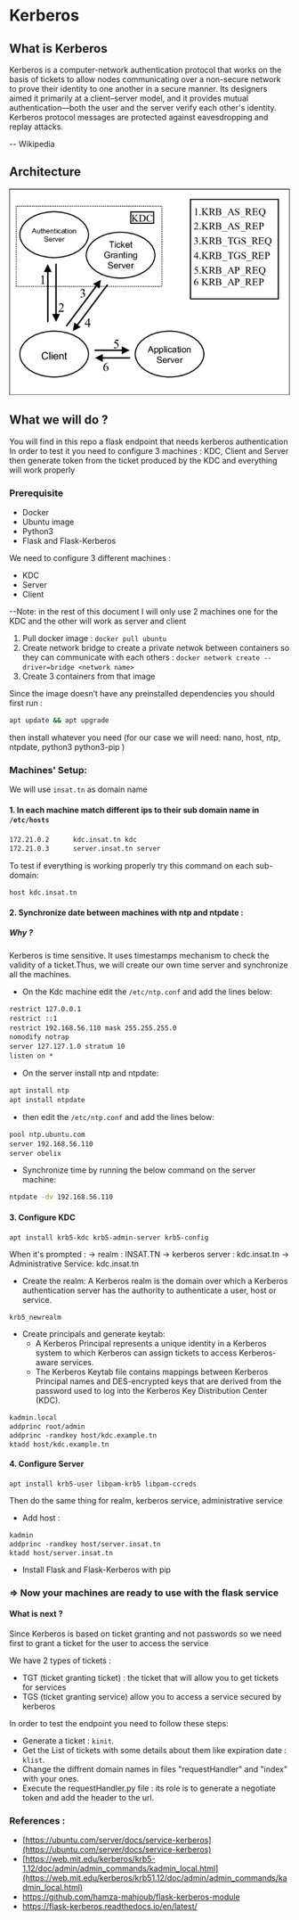 # Kerberos

## What is Kerberos 
Kerberos is a computer-network authentication protocol that works on the basis of tickets to allow nodes communicating over a non-secure network to prove their identity to one another in a secure manner. Its designers aimed it primarily at a client–server model, and it provides mutual authentication—both the user and the server verify each other's identity. Kerberos protocol messages are protected against eavesdropping and replay attacks.

-- Wikipedia

## Architecture

<img src="https://github.com/rihemebh/Kerberos-project/blob/main/architecture.png" />


## What we will do ? 

You will find in this repo a flask endpoint that needs kerberos authentication 
In order to test it you need to configure 3 machines : KDC, Client and Server then generate token from the ticket produced by the KDC and everything will work properly 

### Prerequisite

- Docker 
- Ubuntu image 
- Python3 
- Flask and Flask-Kerberos

We need to configure 3 different machines : 
  - KDC
  - Server 
  - Client 
  
  --Note: in the rest of this document I will only use 2 machines one for the KDC and the other will work as server and client
1. Pull docker image  : ``docker pull ubuntu``
2. Create network bridge to create a private netwok between containers so they can communicate with each others  : ``docker network create --driver=bridge <network name>``
3. Create 3 containers from that image

Since the image doesn’t have any preinstalled dependencies you should first run : 

```cmd
apt update && apt upgrade 
```

then install whatever you need (for our case we will need: nano,  host, ntp, ntpdate, python3 python3-pip )

### Machines' Setup:

We will use ``insat.tn`` as domain name 
#### 1. In each machine match different ips to their sub domain name in ``/etc/hosts`` 
```cmd 
172.21.0.2      kdc.insat.tn kdc
172.21.0.3      server.insat.tn server
``` 

To test if everything is working properly try this command on each sub-domain: 
```
host kdc.insat.tn
```
#### 2. Synchronize date between machines with ntp and ntpdate :

##### Why ?

Kerberos is time sensitive. It uses timestamps mechanism to check the validity of a ticket.Thus, we will create our own time server and synchronize all the machines.

- On the Kdc machine edit the ``/etc/ntp.conf`` and add the lines below:
```cmd
restrict 127.0.0.1
restrict ::1
restrict 192.168.56.110 mask 255.255.255.0
nomodify notrap
server 127.127.1.0 stratum 10
listen on *
```

- On the server install ntp and ntpdate:
```cmd
apt install ntp
apt install ntpdate
```
- then edit the ``/etc/ntp.conf`` and add the lines below:
```cmd
pool ntp.ubuntu.com
server 192.168.56.110
server obelix
````
- Synchronize time by running the below command on the server machine:
```cmd
ntpdate -dv 192.168.56.110
```


#### 3. Configure KDC 
```
apt install krb5-kdc krb5-admin-server krb5-config 
```
When it's prompted : 
   -> realm : INSAT.TN
   -> kerberos server : kdc.insat.tn
   -> Administrative Service:	kdc.insat.tn


- Create the realm: A Kerberos realm is the domain over which a Kerberos authentication server has the authority to authenticate a user, host or service.
```
krb5_newrealm
```

- Create principals and generate keytab:
  - A Kerberos Principal represents a unique identity in a Kerberos system to which Kerberos can assign tickets to access Kerberos-aware services.
  - The Kerberos Keytab file contains mappings between Kerberos Principal names and DES-encrypted keys that are derived from the password used to log into the Kerberos Key Distribution Center (KDC).
```
kadmin.local                              
addprinc root/admin                       
addprinc -randkey host/kdc.example.tn     
ktadd host/kdc.example.tn                 
```

#### 4. Configure Server

```
apt install krb5-user libpam-krb5 libpam-ccreds
```

Then do the same thing for realm, kerberos service, administrative service 

- Add host : 
```
kadmin                                      
addprinc -randkey host/server.insat.tn     
ktadd host/server.insat.tn  
```
- Install Flask and Flask-Kerberos with pip 


 ### =>  Now your machines are ready to use with the flask service 
 
#### What is next ?
 Since Kerberos is based on ticket granting and not passwords so we need first to grant a ticket for the user to access the service 
 
 We have 2 types of tickets : <br/>
 - TGT (ticket granting ticket) : the ticket that will allow you to get tickets for services 
-  TGS (ticket granting service) allow you to access a service secured by kerberos
 
 In order to test the endpoint you need to follow these steps: 
 
 - Generate a ticket : ``kinit``.
 - Get the List of tickets with some details about them like expiration date : ``klist``.
 - Change the diffrent domain names in files  "requestHandler" and "index" with your ones.
 - Execute the requestHandler.py file : its role is to generate a negotiate token and add the header to the url.


### References : 

- [https://ubuntu.com/server/docs/service-kerberos](https://ubuntu.com/server/docs/service-kerberos)
- [https://web.mit.edu/kerberos/krb5-1.12/doc/admin/admin_commands/kadmin_local.html](https://web.mit.edu/kerberos/krb51.12/doc/admin/admin_commands/kadmin_local.html)
- https://github.com/hamza-mahjoub/flask-kerberos-module
- https://flask-kerberos.readthedocs.io/en/latest/
